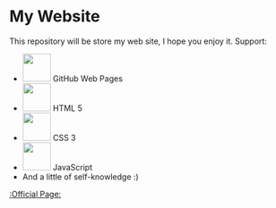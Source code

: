 # My Website
This repository will be store my web site, I hope you enjoy it.
Support:
- <img src="https://cdn.jsdelivr.net/gh/devicons/devicon/icons/github/github-original.svg" height="50" width="50"/> GitHub Web Pages
- <img src="https://cdn.jsdelivr.net/gh/devicons/devicon/icons/html5/html5-original.svg" height="50" width="50"/> HTML 5
- <img src="https://cdn.jsdelivr.net/gh/devicons/devicon/icons/css3/css3-original.svg" height="50" width="50"/> CSS 3
- <img src="https://cdn.jsdelivr.net/gh/devicons/devicon/icons/javascript/javascript-original.svg" height="50" width="50"/> JavaScript
- And a little of self-knowledge :)

<a href="https://simadinisvc.github.io/My_website/">:Official Page:</a><br>
